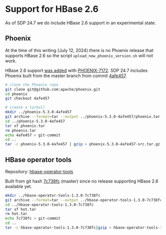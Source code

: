 # Support for HBase 2.6

As of SDP 24.7 we do include HBase 2.6 support in an experimental state.

## Phoenix

At the time of this writing (July 12, 2024) there is no Phoenix release that supports HBase 2.6 so the script `upload_new_phoenix_version.sh` will not work.

HBase 2.6 support [was added](https://github.com/apache/phoenix/pull/1793) with [PHOENIX-7172](https://issues.apache.org/jira/browse/PHOENIX-7172).
SDP 24.7 includes Phoenix built from the master branch from commit [4afe457](https://github.com/apache/phoenix/tree/4afe4579bb3ab01725e4939746d0b7b807b438ac). 

```bash
# clone the Phoenix repo
git clone git@github.com:apache/phoenix.git
cd phoenix
git checkout 4afe457

# create a tarball
mkdir ../phoenix-5.3.0-4afe457
git archive --format=tar --output ../phoenix-5.3.0-4afe457/phoenix.tar 4afe457
cd ../phoenix-5.3.0-4afe457
tar xf phoenix.tar
rm phoenix.tar
echo 4afe457 > git-commit
cd ..
tar -c phoenix-5.3.0-4afe457 | gzip > phoenix-5.3.0-4afe457-src.tar.gz
```

## HBase operator tools

Repository: [hbase-operator-tools](https://github.com/apache/hbase-operator-tools)

Built from git hash [7c738fc](https://github.com/apache/hbase-operator-tools/tree/7c738fc1bd14fd3e2ca4e66569b496b3fd9d0288) (master)
since no release supporting HBase 2.6 available yet.

```bash
mkdir ../hbase-operator-tools-1.3.0-7c738fc
git archive --format=tar --output ../hbase-operator-tools-1.3.0-7c738fc/hot.tar 7c738fc
cd ../hbase-operator-tools-1.3.0-7c738fc
tar xf hot.tar
rm hot.tar
echo 7c738fc > git-commit
cd ..
tar -c hbase-operator-tools-1.3.0-7c738fc|gzip > hbase-operator-tools-1.3.0-7c738fc-src.tar.gz
```
